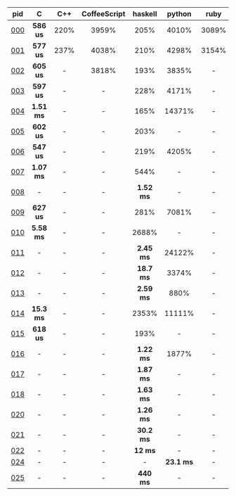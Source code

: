pid | C | C++ | CoffeeScript | haskell | python | ruby | rust 
 :---: | :---: | :---: | :---: | :---: | :---: | :---: | :---:
[000](0/0/0) | **586 us** | 220% | 3959% | 205% | 4010% | 3089% | 278%
[001](0/0/1) | **577 us** | 237% | 4038% | 210% | 4298% | 3154% | 281%
[002](0/0/2) | **605 us** | - | 3818% | 193% | 3835% | - | 263%
[003](0/0/3) | **597 us** | - | - | 228% | 4171% | - | 278%
[004](0/0/4) | **1.51 ms** | - | - | 165% | 14371% | - | 176%
[005](0/0/5) | **602 us** | - | - | 203% | - | - | 272%
[006](0/0/6) | **547 us** | - | - | 219% | 4205% | - | 298%
[007](0/0/7) | **1.07 ms** | - | - | 544% | - | - | 192%
[008](0/0/8) | - | - | - | **1.52 ms** | - | - | -
[009](0/0/9) | **627 us** | - | - | 281% | 7081% | - | -
[010](0/1/0) | **5.58 ms** | - | - | 2688% | - | - | -
[011](0/1/1) | - | - | - | **2.45 ms** | 24122% | - | -
[012](0/1/2) | - | - | - | **18.7 ms** | 3374% | - | -
[013](0/1/3) | - | - | - | **2.59 ms** | 880% | - | -
[014](0/1/4) | **15.3 ms** | - | - | 2353% | 11111% | - | -
[015](0/1/5) | **618 us** | - | - | 193% | - | - | -
[016](0/1/6) | - | - | - | **1.22 ms** | 1877% | - | -
[017](0/1/7) | - | - | - | **1.87 ms** | - | - | -
[018](0/1/8) | - | - | - | **1.63 ms** | - | - | -
[020](0/2/0) | - | - | - | **1.26 ms** | - | - | -
[021](0/2/1) | - | - | - | **30.2 ms** | - | - | -
[022](0/2/2) | - | - | - | **12 ms** | - | - | -
[024](0/2/4) | - | - | - | - | **23.1 ms** | - | -
[025](0/2/5) | - | - | - | **440 ms** | - | - | -
